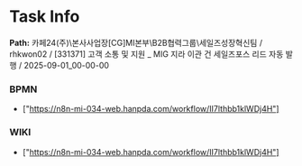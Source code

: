 # Task Info

**Path:** 카페24(주)\본사사업장\[CG]MI본부\B2B협력그룹\세일즈성장혁신팀 / rhkwon02 / [331371] 고객 소통 및 지원 _ MIG 지라 이관 건 세일즈포스 리드 자동 발행 / 2025-09-01_00-00-00

### BPMN
- ["https://n8n-mi-034-web.hanpda.com/workflow/II7lthbb1klWDj4H"]

### WIKI
- ["https://n8n-mi-034-web.hanpda.com/workflow/II7lthbb1klWDj4H"]

